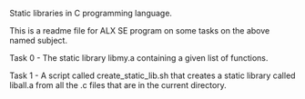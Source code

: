 Static libraries in C programming language.

This is a readme file for ALX SE program on some tasks on the above named subject.

Task 0 - The static library libmy.a containing a given list of functions.

Task 1 - A script called create_static_lib.sh that creates a static library called liball.a from all the .c files that are in the current directory.
